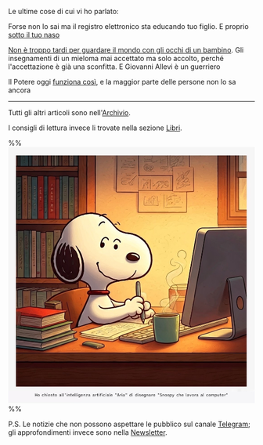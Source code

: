 Le ultime cose di cui vi ho parlato:

Forse non lo sai ma il registro elettronico sta educando tuo figlio. E proprio [sotto il tuo naso](/articles/2025-03-17-registro-elettronico.html)

[Non è troppo tardi per guardare il mondo con gli occhi di un bambino](/articles/2025-03-14-nove-doni.html). Gli insegnamenti di un mieloma mai accettato ma solo accolto, perché l'accettazione è già una sconfitta. E Giovanni Allevi è un guerriero

Il Potere oggi [funziona così](/articles/2025-01-23-strutture-di-permesso.html), e la maggior parte delle persone non lo sa ancora

---

Tutti gli altri articoli sono nell'[Archivio](/pages/archivio.html).

I consigli di lettura invece li trovate nella sezione [Libri](/pages/libri.html).

%% ![Snoopy che lavora al computer, un'immagine generata dall'intelligenza artificiale "Aria" integrata nel browser Opera](/img/snoopy-lavora-al-computer-aria-ai.jpg) %%

P.S. Le notizie che non possono aspettare le pubblico sul canale [Telegram](https://t.me/yuridiprodo); gli approfondimenti invece sono nella [Newsletter](/pages/newsletter.html).